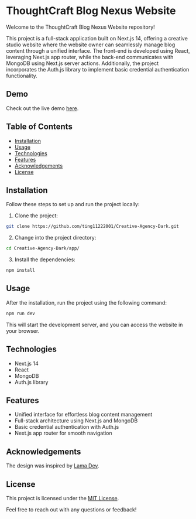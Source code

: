 # ThoughtCraft Blog Nexus Website

Welcome to the ThoughtCraft Blog Nexus Website repository! 

This project is a full-stack application built on Next.js 14, offering a creative studio website where the website owner can seamlessly manage blog content through a unified interface. The front-end is developed using React, leveraging Next.js app router, while the back-end communicates with MongoDB using Next.js server actions. Additionally, the project incorporates the Auth.js library to implement basic credential authentication functionality.

## Demo

Check out the live demo [here](https://creative-agency-dark.vercel.app/).

## Table of Contents

- [Installation](#installation)
- [Usage](#usage)
- [Technologies](#technologies)
- [Features](#features)
- [Acknowledgements](#acknowledgements)
- [License](#license)

## Installation

Follow these steps to set up and run the project locally:

1. Clone the project:

```bash
git clone https://github.com/ting11222001/Creative-Agency-Dark.git
```

2. Change into the project directory:

```bash
cd Creative-Agency-Dark/app/
```

3. Install the dependencies:

```bash
npm install
```

## Usage

After the installation, run the project using the following command:

```bash
npm run dev
```

This will start the development server, and you can access the website in your browser.

## Technologies

- Next.js 14
- React
- MongoDB
- Auth.js library

## Features

- Unified interface for effortless blog content management
- Full-stack architecture using Next.js and MongoDB
- Basic credential authentication with Auth.js
- Next.js app router for smooth navigation

## Acknowledgements

The design was inspired by [Lama Dev](https://github.com/safak/next14-tutorial).

## License

This project is licensed under the [MIT License](LICENSE).

Feel free to reach out with any questions or feedback!